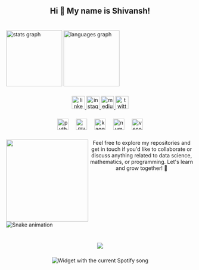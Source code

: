 <h2 align="center">Hi 👋 My name is Shivansh!</h2>

###

<br clear="both">

<div align="left">
  <img src="https://github-readme-stats.vercel.app/api?username=alsoshivansh&hide_title=false&hide_rank=false&show_icons=true&include_all_commits=true&count_private=true&disable_animations=false&theme=dracula&locale=en&hide_border=false" height="150" alt="stats graph"  />
  <img src="https://github-readme-stats.vercel.app/api/top-langs?username=alsoshivansh&locale=en&hide_title=false&layout=compact&card_width=320&langs_count=5&theme=dracula&hide_border=false" height="150" alt="languages graph"  />
</div>

###

<div align="center">
  <a href="https://www.linkedin.com/in/alsoshivansh/" target="_blank">
    <img src="https://img.shields.io/static/v1?message=LinkedIn&logo=linkedin&label=&color=0077B5&logoColor=white&labelColor=&style=for-the-badge" height="35" alt="linkedin logo"  />
  </a>
  <a href="https://www.instagram.com/alsoshivansh/" target="_blank">
    <img src="https://img.shields.io/static/v1?message=Instagram&logo=instagram&label=&color=E4405F&logoColor=white&labelColor=&style=for-the-badge" height="35" alt="instagram logo"  />
  </a>
  <a href="https://medium.com/@alsoshivansh" target="_blank">
    <img src="https://img.shields.io/static/v1?message=Medium&logo=medium&label=&color=12100E&logoColor=white&labelColor=&style=for-the-badge" height="35" alt="medium logo"  />
  </a>
  <a href="https://twitter.com/alsoshivansh" target="_blank">
    <img src="https://img.shields.io/static/v1?message=Twitter&logo=twitter&label=&color=1DA1F2&logoColor=white&labelColor=&style=for-the-badge" height="35" alt="twitter logo"  />
  </a>
</div>

###

<div align="center">
  <img src="https://cdn.jsdelivr.net/gh/devicons/devicon/icons/python/python-original.svg" height="30" alt="python logo"  />
  <img width="12" />
  <img src="https://cdn.jsdelivr.net/gh/devicons/devicon/icons/mysql/mysql-original.svg" height="30" alt="mysql logo"  />
  <img width="12" />
  <img src="https://cdn.jsdelivr.net/gh/devicons/devicon/icons/kaggle/kaggle-original.svg" height="30" alt="kaggle logo"  />
  <img width="12" />
  <img src="https://cdn.jsdelivr.net/gh/devicons/devicon/icons/numpy/numpy-original.svg" height="30" alt="numpy logo"  />
  <img width="12" />
  <img src="https://cdn.jsdelivr.net/gh/devicons/devicon/icons/vscode/vscode-original.svg" height="30" alt="vscode logo"  />
</div>

###

<img align="left" height="220" src="https://i.pinimg.com/564x/d4/17/3b/d4173bd2eba066a5554102e42ccf7388.jpg"  />

###

<p align="center">Feel free to explore my repositories and get in touch if you'd like to collaborate or discuss anything related to data science, mathematics, or programming. Let's learn and grow together! 🚀</p>

###

<br clear="both">

<img src="https://raw.githubusercontent.com/alsoshivansh/alsoshivansh/output/snake.svg" alt="Snake animation" />

###

<br clear="both">

<div align="center">
  <img src="https://profile-counter.glitch.me/alsoshivansh/count.svg?"  />
</div>

###

<div align="center">
  <img src="https://spotify-recently-played-readme.vercel.app/api?user=312p7vhzuizhwjpl3ng3sr6ecnye&unique={true|1|on|yes})?theme=dark&spin=true&scan=true&rainbow=true" alt="Widget with the current Spotify song"  />
</div>

###
